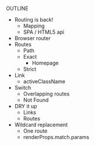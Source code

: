 OUTLINE
- Routing is back!
  - Mapping
  - SPA / HTML5 api
- Browser router
- Routes
  - Path
  - Exact
    - Homepage
  - Strict
- Link
  - activeClassName
- Switch
  - Overlapping routes
  - Not Found
- DRY it up
  - Links
  - Routes
- Wildcard replacement
  - One route
  - renderProps.match.params

